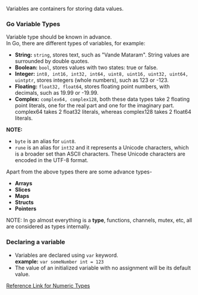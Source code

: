 Variables are containers for storing data values.

### Go Variable Types
Variable type should be known in advance.<br/>
In Go, there are different types of variables, for example:
* **String:** `string`, stores text, such as "Vande Mataram". String values are surrounded by double quotes.
* **Boolean:** `bool`, stores values with two states: true or false.
* **Integer:** `int8, int16, int32, int64, uint8, uint16, uint32, uint64, uintptr`, stores integers (whole numbers), such as 123 or -123.
* **Floating:** `float32, float64`, stores floating point numbers, with decimals, such as 19.99 or -19.99.
* **Complex:** `complex64, complex128`, both these data types take 2 floating point literals, one for the real part and one for the imaginary part. complex64 takes 2 float32 literals, whereas complex128 takes 2 float64 literals.

**NOTE:**
* `byte` is an alias for `uint8`.
* `rune` is an alias for `int32` and it represents a Unicode characters, which is a broader set than ASCII characters. These Unicode characters are encoded in the UTF-8 format.

Apart from the above types there are some advance types-
* **Arrays**
* **Slices**
* **Maps**
* **Structs**
* **Pointers**

NOTE: In go almost everything is a **type**, functions, channels, mutex, etc, all are considered as types internally.

### Declaring a variable
* Variables are declared using `var` keyword.<br/>
**example:** `var someNumber int = 123` <br/>
* The value of an initialized variable with no assignment will be its default value.


[Reference Link for Numeric Types](https://go.dev/ref/spec#Numeric_types)